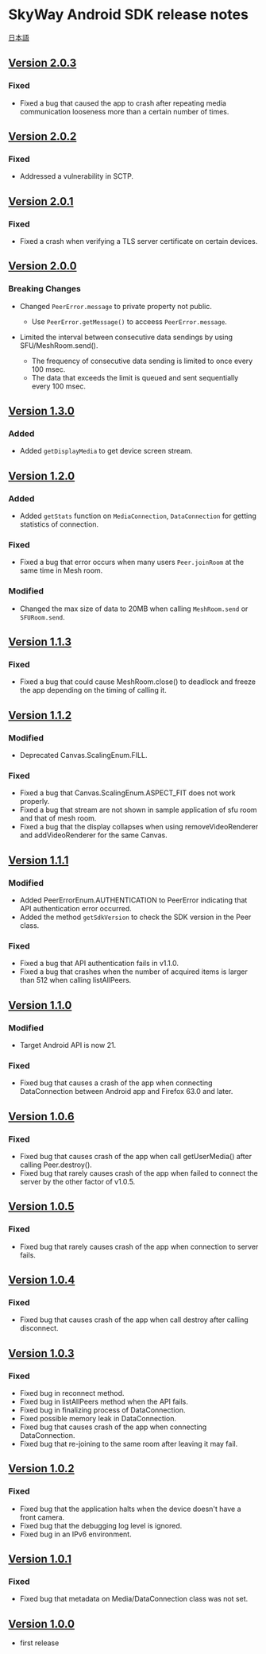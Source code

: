 # SkyWay Android SDK release notes

[日本語](./release-notes.md)

## [Version 2.0.3](https://github.com/skyway/skyway-android-sdk/releases/tag/v2.0.3)

### Fixed

- Fixed a bug that caused the app to crash after repeating media communication looseness more than a certain number of times.


## [Version 2.0.2](https://github.com/skyway/skyway-android-sdk/releases/tag/v2.0.2)

### Fixed

- Addressed a vulnerability in SCTP.

## [Version 2.0.1](https://github.com/skyway/skyway-android-sdk/releases/tag/v2.0.1)

### Fixed

- Fixed a crash when verifying a TLS server certificate on certain devices. 

## [Version 2.0.0](https://github.com/skyway/skyway-android-sdk/releases/tag/v2.0.0)

### Breaking Changes

- Changed `PeerError.message` to private property not public.
    - Use `PeerError.getMessage()` to acceess `PeerError.message`.

- Limited the interval between consecutive data sendings by using SFU/MeshRoom.send().
  - The frequency of consecutive data sending is limited to once every 100 msec.
  - The data that exceeds the limit is queued and sent sequentially every 100 msec.

## [Version 1.3.0](https://github.com/skyway/skyway-android-sdk/releases/tag/v1.3.0)

### Added

- Added `getDisplayMedia` to get device screen stream.

## [Version 1.2.0](https://github.com/skyway/skyway-android-sdk/releases/tag/v1.2.0)

### Added

- Added `getStats` function on `MediaConnection`, `DataConnection` for getting statistics of connection.

### Fixed

- Fixed a bug that error occurs when many users `Peer.joinRoom` at the same time in Mesh room.

### Modified

- Changed the max size of data to 20MB when calling `MeshRoom.send` or `SFURoom.send`.

## [Version 1.1.3](https://github.com/skyway/skyway-android-sdk/releases/tag/v1.1.3)

### Fixed

- Fixed a bug that could cause MeshRoom.close() to deadlock and freeze the app depending on the timing of calling it.

## [Version 1.1.2](https://github.com/skyway/skyway-android-sdk/releases/tag/v1.1.2)

### Modified

- Deprecated Canvas.ScalingEnum.FILL.

### Fixed

- Fixed a bug that Canvas.ScalingEnum.ASPECT_FIT does not work properly.
- Fixed a bug that stream are not shown in sample application of sfu room and that of mesh room.
- Fixed a bug that the display collapses when using removeVideoRenderer and addVideoRenderer for the same Canvas.

## [Version 1.1.1](https://github.com/skyway/skyway-android-sdk/releases/tag/v1.1.1)

### Modified

- Added PeerErrorEnum.AUTHENTICATION to PeerError indicating that API authentication error occurred.
- Added the method `getSdkVersion` to check the SDK version in the Peer class.

### Fixed

- Fixed a bug that API authentication fails in v1.1.0.
- Fixed a bug that crashes when the number of acquired items is larger than 512 when calling listAllPeers.

## [Version 1.1.0](https://github.com/skyway/skyway-android-sdk/releases/tag/v1.1.0)

### Modified
- Target Android API is now 21.

### Fixed
- Fixed bug that causes a crash of the app when connecting DataConnection between Android app and Firefox 63.0 and later.

## [Version 1.0.6](https://github.com/skyway/skyway-android-sdk/releases/tag/v1.0.6)

### Fixed

- Fixed bug that causes crash of the app when call getUserMedia() after calling Peer.destroy().
- Fixed bug that rarely causes crash of the app when failed to connect the server by the other factor of v1.0.5.

## [Version 1.0.5](https://github.com/skyway/skyway-android-sdk/releases/tag/v1.0.5)

### Fixed

- Fixed bug that rarely causes crash of the app when connection to server fails.

## [Version 1.0.4](https://github.com/skyway/skyway-android-sdk/releases/tag/v1.0.4)

### Fixed

- Fixed bug that causes crash of the app when call destroy after calling disconnect.

## [Version 1.0.3](https://github.com/skyway/skyway-android-sdk/releases/tag/v1.0.3)

### Fixed

- Fixed bug in reconnect method.
- Fixed bug in listAllPeers method when the API fails.
- Fixed bug in finalizing process of DataConnection.
- Fixed possible memory leak in DataConnection.
- Fixed bug that causes crash of the app when connecting DataConnection.
- Fixed bug that re-joining to the same room after leaving it may fail.

## [Version 1.0.2](https://github.com/skyway/skyway-android-sdk/releases/tag/v1.0.2)

### Fixed

- Fixed bug that the application halts when the device doesn't have a front camera.
- Fixed bug that the debugging log level is ignored.
- Fixed bug in an IPv6 environment.

## [Version 1.0.1](https://github.com/skyway/skyway-android-sdk/releases/tag/v1.0.1)

### Fixed

- Fixed bug that metadata on Media/DataConnection class was not set.

## [Version 1.0.0](https://github.com/skyway/skyway-android-sdk/releases/tag/v1.0.0)

- first release
